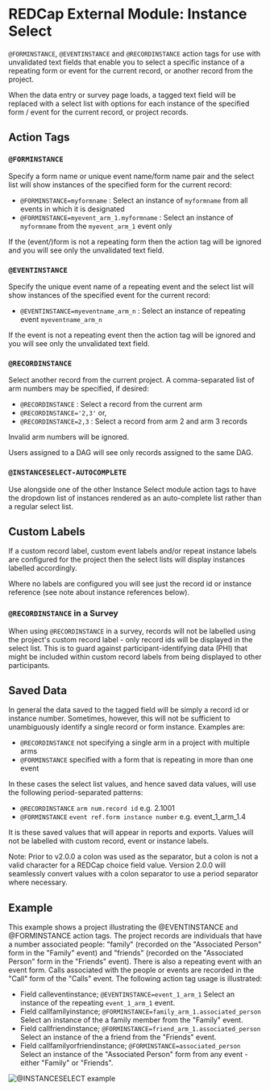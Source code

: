 # REDCap External Module: Instance Select

`@FORMINSTANCE`, `@EVENTINSTANCE` and `@RECORDINSTANCE` action tags for use with unvalidated text fields that enable you to select a specific instance of a repeating form or event for the current record, or another record from the project.

When the data entry or survey page loads, a tagged text field will be replaced with a select list with options for each instance of the specified form / event for the current record, or project records.

## Action Tags

### `@FORMINSTANCE`

Specify a form name or unique event name/form name pair and the select list will show instances of the specified form for the current record:

* `@FORMINSTANCE=myformname` : Select an instance of `myformname` from all events in which it is designated
* `@FORMINSTANCE=myevent_arm_1.myformname` : Select an instance of `myformname` from the `myevent_arm_1` event only

If the (event/)form is not a repeating form then the action tag will be ignored and you will see only the unvalidated text field.

### `@EVENTINSTANCE`

Specify the unique event name of a repeating event and the select list will show instances of the specified event for the current record:

* `@EVENTINSTANCE=myeventname_arm_n` : Select an instance of repeating event `myeventname_arm_n`

If the event is not a repeating event then the action tag will be ignored and you will see only the unvalidated text field.

### `@RECORDINSTANCE`

Select another record from the current project. A comma-separated list of arm numbers may be specified, if desired:

* `@RECORDINSTANCE` : Select a record from the current arm
* `@RECORDINSTANCE='2,3'` or,
* `@RECORDINSTANCE=2,3` : Select a record from arm 2 and arm 3 records

Invalid arm numbers will be ignored.

Users assigned to a DAG will see only records assigned to the same DAG.

### `@INSTANCESELECT-AUTOCOMPLETE`

Use alongside one of the other Instance Select module action tags to have the dropdown list of instances rendered as an auto-complete list rather than a regular select list.

## Custom Labels

If a custom record label, custom event labels and/or repeat instance labels are configured for the project then the select lists will display instances labelled accordingly.

Where no labels are configured you will see just the record id or instance reference (see note about instance references below).

### `@RECORDINSTANCE` in a Survey

When using `@RECORDINSTANCE` in a survey, records will not be labelled using the project's custom record label - only record ids will be displayed in the select list. This is to guard against participant-identifying data (PHI) that might be included within custom record labels from being displayed to other participants.

## Saved Data

In general the data saved to the tagged field will be simply a record id or instance number. Sometimes, however, this will not be sufficient to unambiguously identify a single record or form instance. Examples are:
* `@RECORDINSTANCE` not specifying a single arm in a project with multiple arms 
* `@FORMINSTANCE` specified with a form that is repeating in more than one event

In these cases the select list values, and hence saved data values, will use the following period-separated patterns:

* `@RECORDINSTANCE` `arm num.record id` e.g. 2.1001
* `@FORMINSTANCE` `event ref.form instance number` e.g. event_1_arm_1.4

It is these saved values that will appear in reports and exports. Values will not be labelled with custom record, event or instance labels.

Note: Prior to v2.0.0 a colon was used as the separator, but a colon is not a valid character for a REDCap choice field value. Version 2.0.0 will seamlessly convert values with a colon separator to use a period separator where necessary.

## Example 
This example shows a project illustrating the @EVENTINSTANCE and @FORMINSTANCE action tags. The project records are individuals that have a number associated people: "family" (recorded on the "Associated Person" form in the "Family" event) and "friends" (recorded on the "Associated Person" form in the "Friends" event). There is also a repeating event with an event form. Calls associated with the people or events are recorded in the "Call" form of the "Calls" event. The following action tag usage is illustrated:
* Field calleventinstance; `@EVENTINSTANCE=event_1_arm_1`
  Select an instance of the repeating `event_1_arm_1` event. 
* Field callfamilyinstance; `@FORMINSTANCE=family_arm_1.associated_person`
  Select an instance of the a family member from the "Family" event.
* Field callfriendinstance; `@FORMINSTANCE=friend_arm_1.associated_person`
  Select an instance of the a friend from the "Friends" event.
* Field callfamilyorfriendinstance; `@FORMINSTANCE=associated_person`
  Select an instance of the "Associated Person" form from any event - either "Family" or "Friends".

![@INSTANCESELECT example](./instance-select.png)
